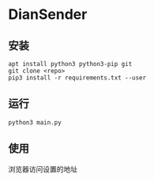 # DianSender
## 安装
```
apt install python3 python3-pip git
git clone <repo>
pip3 install -r requirements.txt --user
```
## 运行
```
python3 main.py
```
## 使用
浏览器访问设置的地址